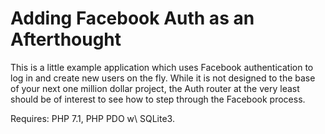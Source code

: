 # Adding Facebook Auth as an Afterthought

This is a little example application which uses Facebook authentication to log
in and create new users on the fly. While it is not designed to the base of
your next one million dollar project, the Auth router at the very least should
be of interest to see how to step through the Facebook process.

Requires: PHP 7.1, PHP PDO w\ SQLite3.
